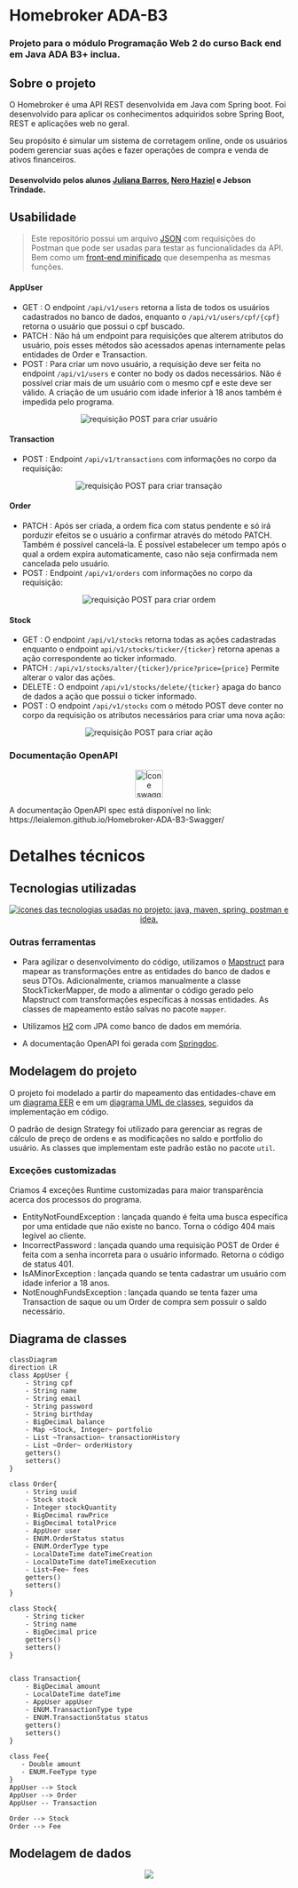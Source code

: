 # Homebroker ADA-B3
### Projeto para o módulo Programação Web 2 do curso Back end em Java ADA B3+ inclua.

## Sobre o projeto

O Homebroker é uma API REST desenvolvida em Java com Spring boot. Foi desenvolvido para aplicar os conhecimentos adquiridos sobre Spring Boot, REST e aplicações web no geral.

Seu propósito é simular um sistema de corretagem online, onde os usuários podem gerenciar suas ações e fazer operações de compra e venda de ativos financeiros.

#### Desenvolvido pelos alunos [Juliana Barros](https://github.com/leialemon), [Nero Haziel](https://github.com/HepoHB) e Jebson Trindade.

## Usabilidade

> Este repositório possui um arquivo [JSON](Homebroker.postman_collection.json) com requisições do Postman que pode ser usadas para testar as funcionalidades da API. Bem como um [front-end minificado](miniFront) que desempenha as mesmas funções.

#### AppUser
- GET : O endpoint `/api/v1/users` retorna a lista de todos os usuários cadastrados no banco de dados, enquanto o `/api/v1/users/cpf/{cpf}` retorna o usuário que possui o cpf buscado.
- PATCH : Não há um endpoint para requisições que alterem atributos do usuário, pois esses métodos são acessados apenas internamente pelas entidades de Order e Transaction.
- POST : Para criar um novo usuário, a requisição deve ser feita no endpoint `/api/v1/users` e conter no body os dados necessários. Não é possível criar mais de um usuário com o mesmo cpf e este deve ser válido. A criação de um usuário com idade inferior à 18 anos também é impedida pelo programa.

<p align="center">
    <img src="README-contents/postUser.png" alt="requisição POST para criar usuário">
</p>

#### Transaction
- POST : Endpoint `/api/v1/transactions` com informações no corpo da requisição:

<p align="center">
    <img src="README-contents/postTransaction.png" alt="requisição POST para criar transação">
</p>

#### Order
- PATCH : Após ser criada, a ordem fica com status pendente e só irá porduzir efeitos se o usuário a confirmar através do método PATCH. Também é possível cancelá-la. É possível estabelecer um tempo após o qual a ordem expira automaticamente, caso não seja confirmada nem cancelada pelo usuário.
- POST : Endpoint `/api/v1/orders` com informações no corpo da requisição:

<p align="center">
    <img src="README-contents/postOrder.png" alt="requisição POST para criar ordem">
</p>

#### Stock
- GET : O endpoint `/api/v1/stocks` retorna todas as ações cadastradas enquanto o endpoint `api/v1/stocks/ticker/{ticker}` retorna apenas a ação correspondente ao ticker informado.
- PATCH : `/api/v1/stocks/alter/{ticker}/price?price={price}` Permite alterar o valor das ações.
- DELETE : O endpoint `/api/v1/stocks/delete/{ticker}` apaga do banco de dados a ação que possui o ticker informado.
- POST : O endpoint `/api/v1/stocks` com o método POST deve conter no corpo da requisição os atributos necessários para criar uma nova ação:

<p align="center">
    <img src="README-contents/postStock.png" alt="requisição POST para criar ação">
</p>

### Documentação OpenAPI 
<p align="center">
<img  width="50" height="50" src="./README-contents/swagger.png" alt="Ícone swagger"> 
</p>
<p> A documentação OpenAPI spec está disponível no link: https://leialemon.github.io/Homebroker-ADA-B3-Swagger/</p>


# Detalhes técnicos

## Tecnologias utilizadas
<p align="center">
    <a href="https://skillicons.dev">
        <img src="https://skillicons.dev/icons?i=java,maven,spring,hibernate,postman,idea" alt="ícones das tecnologias usadas no projeto: java, maven, spring, postman e idea.">
    </a>
</p>

### Outras ferramentas

- Para agilizar o desenvolvimento do código, utilizamos o [Mapstruct](https://mapstruct.org/) para mapear as transformações entre as entidades do banco de dados e seus DTOs. Adicionalmente, criamos manualmente a classe StockTickerMapper, de modo a alimentar o código gerado pelo Mapstruct com transformações específicas à nossas entidades. As classes de mapeamento estão salvas no pacote `mapper`.

- Utilizamos [H2](https://www.h2database.com/html/main.html) com JPA como banco de dados em memória.

- A documentação OpenAPI foi gerada com [Springdoc](https://springdoc.org/).

## Modelagem do projeto

O projeto foi modelado a partir do mapeamento das entidades-chave em um [diagrama EER](https://github.com/leialemon/Ada-Homebroker?tab=readme-ov-file#modelagem-de-dados) e em um [diagrama UML de classes](https://github.com/leialemon/Ada-Homebroker/blob/main/README.md#diagrama-de-classes), seguidos da implementação em código.

O padrão de design Strategy foi utilizado para gerenciar as regras de cálculo de preço de ordens e as modificações no saldo e portfolio do usuário. As classes que implementam este padrão estão no pacote `util`.

### Exceções customizadas

Criamos 4 exceções Runtime customizadas para maior transparência acerca dos processos do programa.

- EntityNotFoundException : lançada quando é feita uma busca específica por uma entidade que não existe no banco. Torna o código 404 mais legível ao cliente.
- IncorrectPassword : lançada quando uma requisição POST de Order é feita com a senha incorreta para o usuário informado. Retorna o código de status 401.
- IsAMinorException : lançada quando se tenta cadastrar um usuário com idade inferior a 18 anos.
- NotEnoughFundsException : lançada quando se tenta fazer uma Transaction de saque ou um Order de compra sem possuir o saldo necessário.

## Diagrama de classes 

```mermaid
classDiagram
direction LR
class AppUser {
    - String cpf 
    - String name
    - String email
    - String password
    - String birthday
    - BigDecimal balance
    - Map ~Stock, Integer~ portfolio
    - List ~Transaction~ transactionHistory
    - List ~Order~ orderHistory
    getters()
    setters()
}

class Order{
    - String uuid
    - Stock stock
    - Integer stockQuantity
    - BigDecimal rawPrice
    - BigDecimal totalPrice
    - AppUser user
    - ENUM.OrderStatus status
    - ENUM.OrderType type
    - LocalDateTime dateTimeCreation
    - LocalDateTime dateTimeExecution
    - List~Fee~ fees
    getters()
    setters()
}

class Stock{
    - String ticker
    - String name
    - BigDecimal price
    getters()
    setters()
}


class Transaction{
    - BigDecimal amount
    - LocalDateTime dateTime
    - AppUser appUser
    - ENUM.TransactionType type
    - ENUM.TransactionStatus status
    getters()
    setters()
}

class Fee{
   - Double amount
   - ENUM.FeeType type
}
AppUser --> Stock
AppUser --> Order
AppUser -- Transaction

Order --> Stock
Order --> Fee
```

## Modelagem de dados

<p align="center">
    <img src="README-contents/EERProjetoADAB3.png">    
</p>

